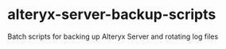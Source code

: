 # alteryx-server-backup-scripts
 Batch scripts for backing up Alteryx Server and rotating log files
